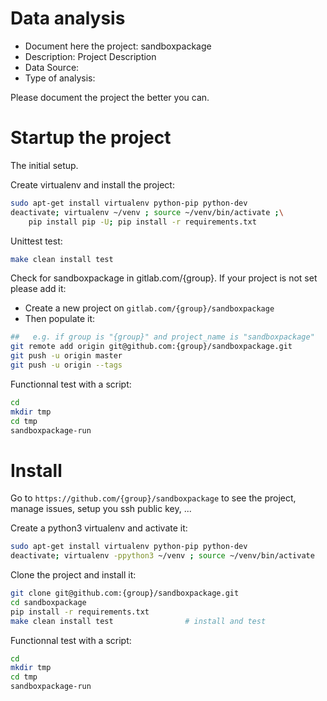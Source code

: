 # Data analysis
- Document here the project: sandboxpackage
- Description: Project Description
- Data Source:
- Type of analysis:

Please document the project the better you can.

# Startup the project

The initial setup.

Create virtualenv and install the project:
```bash
sudo apt-get install virtualenv python-pip python-dev
deactivate; virtualenv ~/venv ; source ~/venv/bin/activate ;\
    pip install pip -U; pip install -r requirements.txt
```

Unittest test:
```bash
make clean install test
```

Check for sandboxpackage in gitlab.com/{group}.
If your project is not set please add it:

- Create a new project on `gitlab.com/{group}/sandboxpackage`
- Then populate it:

```bash
##   e.g. if group is "{group}" and project_name is "sandboxpackage"
git remote add origin git@github.com:{group}/sandboxpackage.git
git push -u origin master
git push -u origin --tags
```

Functionnal test with a script:

```bash
cd
mkdir tmp
cd tmp
sandboxpackage-run
```

# Install

Go to `https://github.com/{group}/sandboxpackage` to see the project, manage issues,
setup you ssh public key, ...

Create a python3 virtualenv and activate it:

```bash
sudo apt-get install virtualenv python-pip python-dev
deactivate; virtualenv -ppython3 ~/venv ; source ~/venv/bin/activate
```

Clone the project and install it:

```bash
git clone git@github.com:{group}/sandboxpackage.git
cd sandboxpackage
pip install -r requirements.txt
make clean install test                # install and test
```
Functionnal test with a script:

```bash
cd
mkdir tmp
cd tmp
sandboxpackage-run
```
